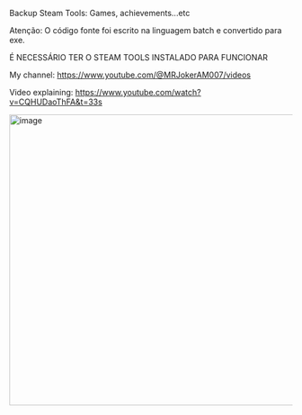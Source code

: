 Backup Steam Tools: Games, achievements...etc


Atenção: O código fonte foi escrito na linguagem batch e convertido para exe.

É NECESSÁRIO TER O STEAM TOOLS INSTALADO PARA FUNCIONAR

My channel: https://www.youtube.com/@MRJokerAM007/videos

Video explaining: https://www.youtube.com/watch?v=CQHUDaoThFA&t=33s

<img width="978" height="517" alt="image" src="https://github.com/user-attachments/assets/a633cd27-255e-4743-9124-dcbecc458b86" />






